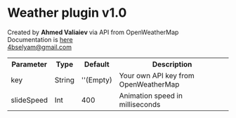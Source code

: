 # Weather plugin v1.0
Created by <strong> Ahmed Valiaiev </strong> via API from OpenWeatherMap <br>
Documentation is <a href="doc.html">here</a><br>
<4bselyam@gmail.com>
<table>
   <tr>
    <th>Parameter</th>
    <th>Type</th>
    <th>Default</th>
    <th>Description</th>
   </tr>
   <tr><td>key</td><td>String</td><td>''(Empty)</td><td>Your own API key from OpenWeatherMap</td></tr>
   <tr><td>slideSpeed</td><td>Int</td><td>400</td><td>Animation speed in milliseconds</td></tr>
  </table>
